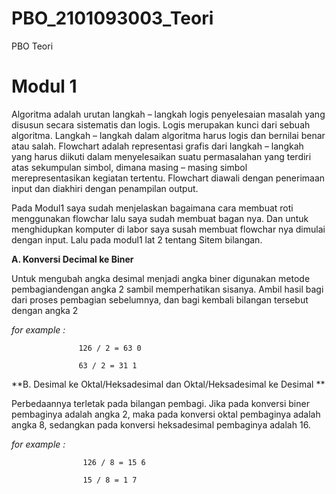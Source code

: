 # PBO_2101093003_Teori
PBO Teori
# Modul 1
Algoritma adalah urutan langkah – langkah logis penyelesaian masalah yang disusun secara sistematis dan logis. Logis merupakan kunci dari sebuah algoritma. Langkah – 
langkah dalam algoritma harus logis dan bernilai benar atau salah. Flowchart adalah representasi grafis dari langkah – langkah yang harus diikuti dalam menyelesaikan suatu permasalahan yang terdiri atas sekumpulan simbol, dimana masing – masing simbol merepresentasikan kegiatan tertentu. Flowchart diawali dengan penerimaan input dan diakhiri dengan penampilan output.

Pada Modul1 saya sudah menjelaskan bagaimana cara membuat roti menggunakan flowchar lalu saya sudah membuat bagan nya. Dan untuk menghidupkan komputer di labor saya susah membuat flowchar nya dimulai dengan input. Lalu pada modul1 lat 2 tentang Sitem bilangan.

**A. Konversi Decimal ke Biner**

  Untuk mengubah angka desimal menjadi angka biner digunakan metode pembagiandengan angka 2 sambil memperhatikan sisanya. Ambil hasil bagi dari proses pembagian sebelumnya, dan bagi kembali bilangan tersebut dengan angka 2
  
  _for example :_  
  
                   126 / 2 = 63 0
                   
                   63 / 2 = 31 1
            
 **B. Desimal ke Oktal/Heksadesimal dan Oktal/Heksadesimal ke 
Desimal **
 
  Perbedaannya terletak pada bilangan pembagi. Jika pada konversi biner pembaginya adalah angka 2, maka pada konversi oktal pembaginya adalah angka 8, sedangkan pada konversi heksadesimal pembaginya adalah 16. 
 
 _for example :_
 
                    126 / 8 = 15 6
                    
                    15 / 8 = 1 7
          
